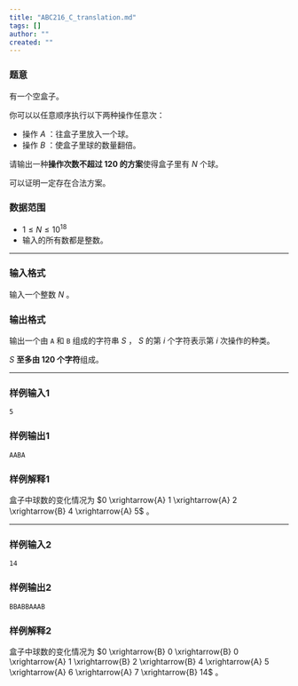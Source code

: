 ```yaml
---
title: "ABC216_C_translation.md"
tags: []
author: ""
created: ""
---
```


### 题意

有一个空盒子。

你可以以任意顺序执行以下两种操作任意次：

- 操作 $A$ ：往盒子里放入一个球。
- 操作 $B$ ：使盒子里球的数量翻倍。

请输出一种**操作次数不超过 $120$ 的方案**使得盒子里有 $N$ 个球。

可以证明一定存在合法方案。

### 数据范围

- $1 \le N \le 10^{18}$
- 输入的所有数都是整数。

---

### 输入格式

输入一个整数 $N$ 。

### 输出格式

输出一个由 `A` 和 `B` 组成的字符串 $S$ ， $S$ 的第 $i$ 个字符表示第 $i$ 次操作的种类。

$S$ **至多由 $120$ 个字符**组成。

---

### 样例输入1

```
5
```



### 样例输出1

```
AABA
```



### 样例解释1

盒子中球数的变化情况为 $0 \xrightarrow{A} 1 \xrightarrow{A} 2 \xrightarrow{B} 4 \xrightarrow{A} 5$ 。

---

### 样例输入2

```
14
```



### 样例输出2

```
BBABBAAAB
```



### 样例解释2

盒子中球数的变化情况为 $0 \xrightarrow{B} 0 \xrightarrow{B} 0 \xrightarrow{A} 1 \xrightarrow{B} 2 \xrightarrow{B} 4 \xrightarrow{A} 5 \xrightarrow{A} 6 \xrightarrow{A} 7 \xrightarrow{B} 14$ 。

